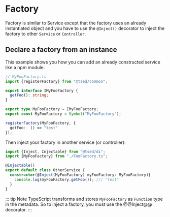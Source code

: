 # Factory

Factory is similar to Service except that the factory uses an already instantiated object and you have to use
the `@Inject()` decorator to inject the factory to other `Service` or `Controller`.

## Declare a factory from an instance

This example shows you how you can add an already constructed service like a npm module.

```typescript
// MyFooFactory.ts
import {registerFactory} from "@tsed/common";

export interface IMyFooFactory {
  getFoo(): string;
}

export type MyFooFactory = IMyFooFactory;
export const MyFooFactory = Symbol("MyFooFactory");

registerFactory(MyFooFactory, {
  getFoo:  () => "test"
});
```
Then inject your factory in another service (or controller):
```typescript
import {Inject, Injectable} from "@tsed/di";
import {MyFooFactory} from "./FooFactory.ts";

@Injectable()
export default class OtherService {
  constructor(@Inject(MyFooFactory) myFooFactory: MyFooFactory){
    console.log(myFooFactory.getFoo()); /// "test"
  }
}
```
::: tip Note
TypeScript transforms and stores `MyFooFactory` as `Function` type in the metadata. So to inject a factory, you must use the @@Inject@@ decorator.
:::
